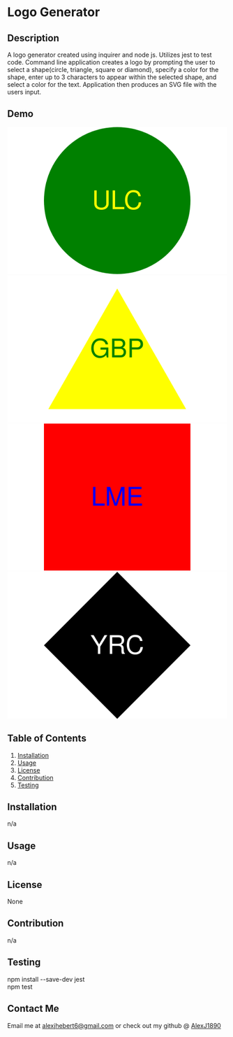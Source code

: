 # Logo Generator

## Description

A logo generator created using inquirer and node js. Utilizes jest to test code. Command line application creates a logo by prompting the user to select a shape(circle, triangle, square or diamond), specify a color for the shape, enter up to 3 characters to appear within the selected shape, and select a color for the text. Application then produces an SVG file with the users input.

## Demo

![CircleLogo](./Examples/logo-circle.svg)
![TriangleLogo](./Examples/logo-triangle.svg)
![SquareLogo](./Examples/logo-square.svg)
![DiamondLogo](./Examples/logo-diamond.svg)

## Table of Contents

1. [Installation](#installation)
2. [Usage](#usage)
3. [License](#license)
4. [Contribution](#contribution)
5. [Testing](#testing)

## Installation

n/a

## Usage

n/a

## License

None

## Contribution

n/a

## Testing

npm install --save-dev jest\
 npm test

## Contact Me

Email me at [alexjhebert6@gmail.com](mailto:alexjhebert6@gmail.com) or check out my github @ [AlexJ1890](https://github.com/AlexJ1890)